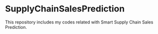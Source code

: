 # SupplyChainSalesPrediction
This repository includes my codes related with Smart Supply Chain Sales Prediction.
